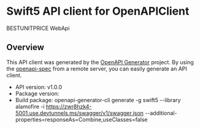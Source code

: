 # Swift5 API client for OpenAPIClient

BESTUNITPRICE WebApi

## Overview
This API client was generated by the [OpenAPI Generator](https://openapi-generator.tech) project.  By using the [openapi-spec](https://github.com/OAI/OpenAPI-Specification) from a remote server, you can easily generate an API client.

- API version: v1.0.0
- Package version: 
- Build package: openapi-generator-cli generate -g swift5 --library alamofire -i https://zwr8hzk4-5001.use.devtunnels.ms/swagger/v1/swagger.json --additional-properties=responseAs=Combine,useClasses=false
